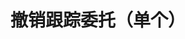 ---
title: 撤销跟踪委托（单个）
position_number: 14
type: post
description: /az/future/trade/v1/entrust/cancel-track
remark: Content-Type = application/x-www-form-urlencoded
parameters:
    -
        name: trackId
        type: integer
        mandatory: true
        default: N/A
        description: 跟踪委托id
        ranges: 
content_markdown: |-

                 #### **限流规则**

                 200/s/apikey
left_code_blocks:
    -
        code_block: 
        title: Java
        language: java
right_code_blocks:
    - code_block: |-
        {
          "error": {
            "code": "",
            "msg": ""
          },
          "msgInfo": "",
          "result": {},
          "returnCode": 0
        }
      title: Response
      language: json
---